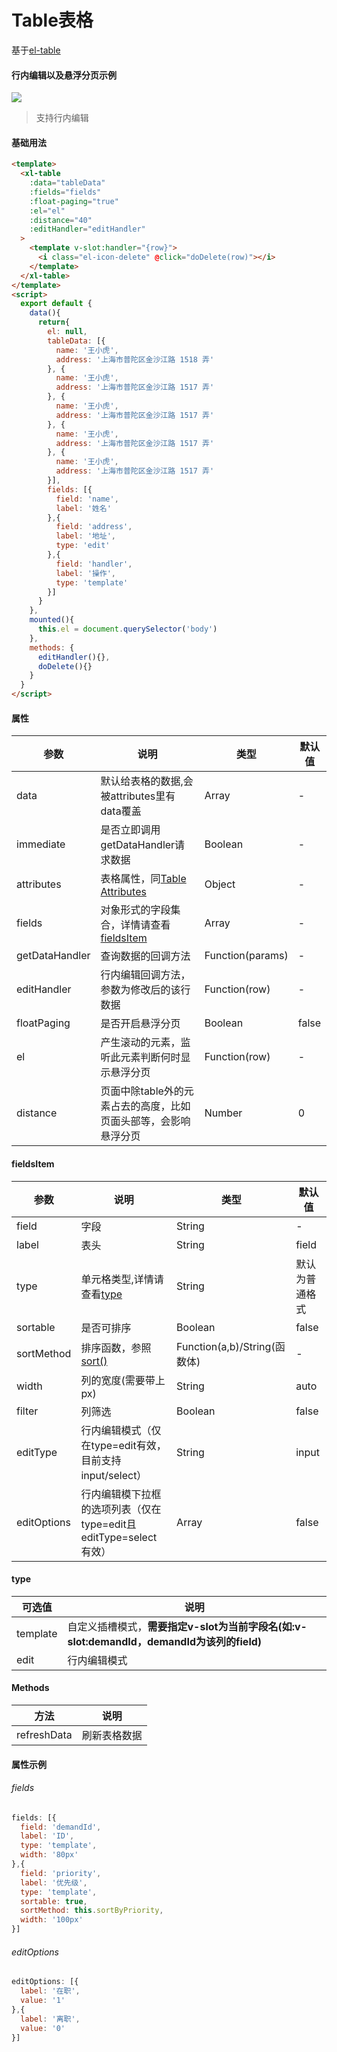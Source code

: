 # Table表格
基于[el-table](https://element.eleme.cn/#/zh-CN/component/table)
#### 行内编辑以及悬浮分页示例  

<img src="https://861621821.github.io/repository/img/xilan/行内编辑悬浮分页.gif" style="background: url('https://861621821.github.io/repository/img/图片加载中.png')">  

>支持行内编辑
#### 基础用法
``` html
<template>
  <xl-table
    :data="tableData"
    :fields="fields"
    :float-paging="true"
    :el="el"
    :distance="40"
    :editHandler="editHandler"
  >
    <template v-slot:handler="{row}">
      <i class="el-icon-delete" @click="doDelete(row)"></i>
    </template>
  </xl-table>
</template>
<script>
  export default {
    data(){
      return{
        el: null,
        tableData: [{
          name: '王小虎',
          address: '上海市普陀区金沙江路 1518 弄'
        }, {
          name: '王小虎',
          address: '上海市普陀区金沙江路 1517 弄'
        }, {
          name: '王小虎',
          address: '上海市普陀区金沙江路 1517 弄'
        }, {
          name: '王小虎',
          address: '上海市普陀区金沙江路 1517 弄'
        }, {
          name: '王小虎',
          address: '上海市普陀区金沙江路 1517 弄'
        }],
        fields: [{
          field: 'name',
          label: '姓名'
        },{
          field: 'address',
          label: '地址',
          type: 'edit'
        },{
          field: 'handler',
          label: '操作',
          type: 'template'
        }]
      }
    },
    mounted(){
      this.el = document.querySelector('body') 
    },
    methods: {
      editHandler(){},
      doDelete(){}
    }
  }
</script>
```
#### 属性  
| 参数  | 说明    | 类型 |  默认值 |
| ---- |  ----  | ----  | ----  |
| data  | 默认给表格的数据,会被attributes里有data覆盖  | Array  | - |
| immediate  | 是否立即调用getDataHandler请求数据  | Boolean  | - |
| attributes  | 表格属性，同[Table Attributes](https://element.eleme.cn/#/zh-CN/component/table) | Object |  - |
| fields  | 对象形式的字段集合，详情请查看[fieldsItem](/doc/table?id=fieldsItem)  | Array | - |
| getDataHandler  | 查询数据的回调方法   | Function(params) | - |
| editHandler  | 行内编辑回调方法，参数为修改后的该行数据  | Function(row)  | - |  
| floatPaging  | 是否开启悬浮分页  | Boolean  | false |  
| el  | 产生滚动的元素，监听此元素判断何时显示悬浮分页  | Function(row)  | - | 
| distance  | 页面中除table外的元素占去的高度，比如页面头部等，会影响悬浮分页  | Number  | 0 | 
  
#### fieldsItem  
| 参数  | 说明   | 类型 |  默认值 |
| ---- |  ----  | ----  | ----  |
| field | 字段 | String | - |
| label | 表头 | String | field |
| type | 单元格类型,详情请查看[type](/doc/table?id=type)| String | 默认为普通格式 |
| sortable | 是否可排序 | Boolean | false |
| sortMethod | 排序函数，参照[sort()](https://www.w3school.com.cn/js/jsref_sort.asp) | Function(a,b)/String(函数体) | - |
| width | 列的宽度(需要带上px) | String | auto |
| filter | 列筛选 | Boolean | false |
| editType | 行内编辑模式（仅在type=edit有效，目前支持input/select） | String | input |
| editOptions | 行内编辑模下拉框的选项列表（仅在type=edit且editType=select有效） | Array | false |

#### type  
| 可选值 | 说明   |
| ---- |  ----  |
| template |  自定义插槽模式，__需要指定v-slot为当前字段名(如:v-slot:demandId，demandId为该列的field)__  |
| edit |  行内编辑模式  |

#### Methods 
| 方法 | 说明   |
| --- | --- |
| refreshData |  刷新表格数据  |

#### 属性示例 
###### fields
```js
fields: [{
  field: 'demandId',
  label: 'ID',
  type: 'template',
  width: '80px'
},{
  field: 'priority',
  label: '优先级',
  type: 'template',
  sortable: true,
  sortMethod: this.sortByPriority,
  width: '100px'
}]
```
###### editOptions
```js
editOptions: [{
  label: '在职',
  value: '1'
},{
  label: '离职',
  value: '0'
}]
```
